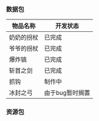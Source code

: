 ### 数据包

| 物品名称 | 开发状态 |
| ------- | ---------- |
| 奶奶的拐杖 | 已完成 |
| 爷爷的拐杖 | 已完成 |
| 爆炸镐 | 已完成 |
| 斩首之剑 | 已完成 |
| 抓钩 | 制作中 |
| 冰封之弓 | 由于bug暂时搁置 |

### 资源包